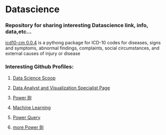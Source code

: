 # Datascience
### Repository for sharing interesting Datascience link, info, data,etc...

[icd10-cm 0.0.4](https://pypi.org/project/icd10-cm/) is a pythong package for
ICD-10 codes for diseases, signs and symptoms, abnormal findings, complaints, social circumstances, and external causes of injury or disease


### Interesting Github Profiles:

1. [Data Science Scoop](ttps://github.com/datasciencescoop)

1. [Data Analyst and Visualization Specialist Page](https://github.com/NajiElKotob)
  1. [Power BI](https://github.com/NajiElKotob/Awesome-Power-BI)
  1. [Machine Learning](https://github.com/NajiElKotob/Awesome-ML)
  1. [Power Query](https://github.com/NajiElKotob/Awesome-PowerQuery)
  1. [more Power BI](https://github.com/NajiElKotob/LetsTalkData)

